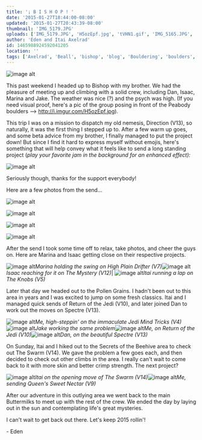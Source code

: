 ```yaml
---
title: '¡ B I S H O P ! '
date: '2015-01-27T18:44:00-08:00'
updated: '2015-01-27T20:43:39-08:00'
thumbnail: 'IMG_5179.JPG'
uploads: ['IMG_5179.JPG', 'H5ozEpf.jpg', 'tVHN1.gif', 'IMG_5165.JPG', 'IMG_5166.JPG', 'IMG_5167.JPG', 'IMG_5168.JPG', 'IMG_1296.jpg', 'IMG_5163.JPG', 'IMG_5174.jpg', 'IMG_1317.jpg', 'IMG_1340.jpg', 'IMG_1347.jpg', 'IMG_1358.jpg', 'IMG_5196.JPG', 'IMG_1393.jpg']
author: 'Eden and Itai Axelrad'
id: 1465988924592041205
location: ''
tags: ['Axelrad', 'Beall', 'bishop', 'blog', 'Bouldering', 'boulders', 'buttermilker', 'buttermilks', 'California', 'Climbing', 'Daniel Woods', 'Eden', 'Five Ten', 'granite', 'Itai', 'jedi']
---
```


![image alt](uploads/IMG_5179.JPG)

This past weekend I headed up to Bishop with my brother. We had the pleasure of meeting up and climbing with a solid crew, including Dan, Isaac, Marina and Jake. The weather was nice (?) and the psych was high. (If you need visual proof, here's a pic of the group posing in front of the Peabody boulders --> <http://i.imgur.com/H5ozEpf.jpg>). 

This trip I was on a mission to dispatch my old nemesis, Direction (V13), so naturally, it was the first thing I stepped up to. After a few warm up goes, and some beta advice from my brother, I finally managed to put the project down! But since I find it hard to express myself without emojis, here's something that will help convey what it feels like to send a long standing project (*play your favorite jam in the background for an enhanced effect):*

![image alt](uploads/tVHN1.gif)

Seriously though, thanks for the support everybody!

Here are a few photos from the send...

![image alt](uploads/IMG_5165.JPG)

![image alt](uploads/IMG_5166.JPG)

![image alt](uploads/IMG_5167.JPG)

![image alt](uploads/IMG_5168.JPG)

After the send I took some time off to relax, take photos, and cheer the guys on. Here are Marina and Isaac getting close on their respective projects. 

![image alt](uploads/IMG_1296.jpg)*Marina holding the swing on High Plain Drifter (V7)*![image alt](uploads/IMG_5163.JPG)*Isaac reaching for it on The Mystery (V12)*| ![image alt](uploads/IMG_5174.jpg)*Itai running a lap on The Knobs (V5)*

Later that day we headed out to the Pollen Grains. I hadn't been out to this area in years and I was excited to jump on some fresh classics. Itai and I managed quick sends of Return of the Jedi (V10), and later joined Dan to work out the moves on Spectre (V13). 

![image alt](uploads/IMG_1317.jpg)*Me, high-steppin' on the immaculate Jedi Mind Tricks (V4)*![image alt](uploads/IMG_1340.jpg)*Jake working the same problem*![image alt](uploads/IMG_1347.jpg)*Me, on Return of the Jedi (V10)*![image alt](uploads/IMG_1358.jpg)*Dan, on the beautiful Spectre (V13)*

On Sunday, Itai and I hiked out to the Secrets of the Beehive area to check out The Swarm (V14). We gave the problem a few goes each, and then decided to check out other climbs in the area. I really can't wait to come back to it with more skin and better crimp strength. The next project? 

![image alt](uploads/IMG_5196.JPG)*Itai on the opening move of The Swarm (V14)*![image alt](uploads/IMG_1393.jpg)*Me, sending Queen's Sweet Nectar (V9)*

After our adventure in this outlying area we went back to the main Buttermilks to meet up with the rest of the crew. We ended the day by laying out in the sun and contemplating life's great mysteries. 

I can't wait to get back out there. Let's keep 2015 rollin'! 

\- Eden
